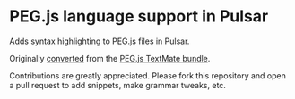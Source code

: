 # PEG.js language support in Pulsar

Adds syntax highlighting to PEG.js files in Pulsar.

Originally [converted](http://flight-manual.atom.io/hacking-atom/sections/converting-from-textmate)
from the [PEG.js TextMate bundle](https://github.com/alexstrat/PEGjs.tmbundle).

Contributions are greatly appreciated. Please fork this repository and open a
pull request to add snippets, make grammar tweaks, etc.
